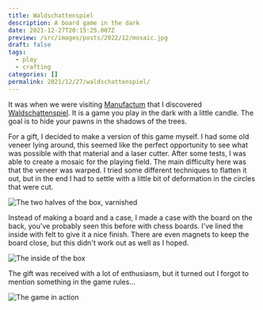 ```yaml
---
title: Waldschattenspiel
description: A board game in the dark
date: 2021-12-27T20:15:25.007Z
preview: /src/images/posts/2022/12/mosaic.jpg
draft: false
tags:
  - play
  - crafting
categories: []
permalink: 2021/12/27/waldschattenspiel/
---
```


It was when we were visiting [Manufactum](https://www.manufactum.de/) that I discovered [Waldschattenspiel](https://de.wikipedia.org/wiki/Waldschattenspiel). It is a game you play in the dark with a little candle. The goal is to hide your pawns in the shadows of the trees.

For a gift, I decided to make a version of this game myself. I had some old veneer lying around, this seemed like the perfect opportunity to see what was possible with that material and a laser cutter. After some tests, I was able to create a mosaic for the playing field. The main difficulty here was that the veneer was warped. I tried some different techniques to flatten it out, but in the end I had to settle with a little bit of deformation in the circles that were cut.

![The two halves of the box, varnished](@images/posts/2022/12/vernis.jpg)

Instead of making a board and a case, I made a case with the board on the back, you've probably seen this before with chess boards. I've lined the inside with felt to give it a nice finish. There are even magnets to keep the board close, but this didn't work out as well as I hoped.

![The inside of the box](@images/posts/2022/12/binnenkant.jpg)

The gift was received with a lot of enthusiasm, but it turned out I forgot to mention something in the game rules...

![The game in action](@images/posts/2022/12/playing.jpg)
